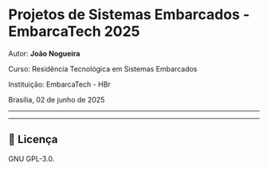 
# Projetos de Sistemas Embarcados - EmbarcaTech 2025

Autor: **João Nogueira**

Curso: Residência Tecnológica em Sistemas Embarcados

Instituição: EmbarcaTech - HBr

Brasília, 02 de junho de 2025

---

<!-- INSIRA O CONTEÚDO DO SEU README AQUI! -->

---

## 📜 Licença
GNU GPL-3.0.

